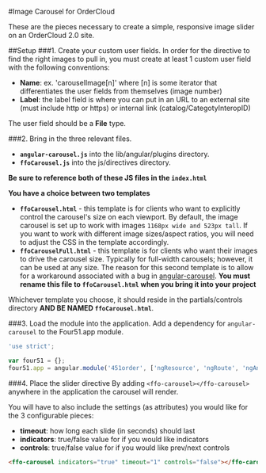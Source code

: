 #Image Carousel for OrderCloud

These are the pieces necessary to create a simple, responsive image slider on an OrderCloud 2.0 site.

##Setup
###1. Create your custom user fields.
In order for the directive to find the right images to pull in, you must create at least 1 custom user field with the following conventions:

* **Name**: ex. 'carouselImage[n]' where [n] is some iterator that differentiates the user fields from themselves (image number)
* **Label**: the label field is where you can put in an URL to an external site (must include http or https) or internal link (catalog/CategotyInteropID)

The user field should be a **File** type.

###2. Bring in the three relevant files.
* **`angular-carousel.js`** into the lib/angular/plugins directory.
* **`ffoCarousel.js`** into the js/directives directory.

**Be sure to reference both of these JS files in the `index.html`**

**You have a choice between two templates**

* **`ffoCarousel.html`** - this template is for clients who want to explicitly control the carousel's size on each viewport. By default, the image carousel is set up to work with images `1168px wide and 523px tall`.  If you want to work with different image sizes/aspect ratios, you will need to adjust the CSS in the template accordingly.
* **`ffoCarouselFull.html`** - this template is for clients who want their images to drive the carousel size.  Typically for full-width carousels; however, it can be used at any size. The reason for this second template is to allow for a workaround associated with a bug in [angular-carousel](https://github.com/revolunet/angular-carousel/issues/224). **You must rename this file to `ffoCarousel.html` when you bring it into your project**

Whichever template you choose, it should reside in the partials/controls directory **AND BE NAMED `ffoCarousel.html`**.

###3. Load the module into the application.
Add a dependency for `angular-carousel` to the Four51.app module.

```javascript
'use strict';

var four51 = {};
four51.app = angular.module('451order', ['ngResource', 'ngRoute', 'ngAnimate', 'ngSanitize', 'ngCookies', 'ngTouch', 'ui.validate', 'ui.mask', 'headroom', 'ui.bootstrap', 'angulartics', 'angulartics.google.analytics', 'ngAutocomplete', 'angular-carousel']);
```

###4. Place the slider directive
By adding `<ffo-carousel></ffo-carousel>` anywhere in the application the carousel will render.

You will have to also include the settings (as attributes) you would like for the 3 configurable pieces:
* **timeout**: how long each slide (in seconds) should last
* **indicators**: true/false value for if you would like indicators
* **controls**: true/false value for if you would like prev/next controls

```html
<ffo-carousel indicators="true" timeout="1" controls="false"></ffo-carousel>
```